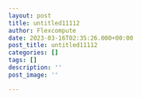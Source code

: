 ```yaml
---
layout: post
title: untitled11112
author: Flexcompute
date: 2023-03-16T02:35:26.000+00:00
post_title: untitled11112
categories: []
tags: []
description: ''
post_image: ''

---
```

